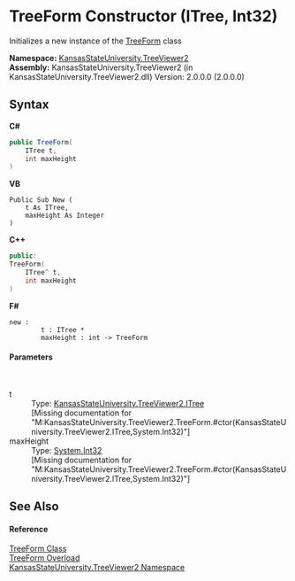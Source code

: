 # TreeForm Constructor (ITree, Int32)
 

Initializes a new instance of the <a href="e15ea583-4b1e-7a0b-ad9c-fc56983ca79b">TreeForm</a> class

**Namespace:**&nbsp;<a href="4feb08d4-45a9-d5a7-f8c5-964962c586e5">KansasStateUniversity.TreeViewer2</a><br />**Assembly:**&nbsp;KansasStateUniversity.TreeViewer2 (in KansasStateUniversity.TreeViewer2.dll) Version: 2.0.0.0 (2.0.0.0)

## Syntax

**C#**<br />
``` C#
public TreeForm(
	ITree t,
	int maxHeight
)
```

**VB**<br />
``` VB
Public Sub New ( 
	t As ITree,
	maxHeight As Integer
)
```

**C++**<br />
``` C++
public:
TreeForm(
	ITree^ t, 
	int maxHeight
)
```

**F#**<br />
``` F#
new : 
        t : ITree * 
        maxHeight : int -> TreeForm
```


#### Parameters
&nbsp;<dl><dt>t</dt><dd>Type: <a href="68d85729-02b8-db78-4416-945a0e45acfb">KansasStateUniversity.TreeViewer2.ITree</a><br />\[Missing <param name="t"/> documentation for "M:KansasStateUniversity.TreeViewer2.TreeForm.#ctor(KansasStateUniversity.TreeViewer2.ITree,System.Int32)"\]</dd><dt>maxHeight</dt><dd>Type: <a href="https://docs.microsoft.com/dotnet/api/system.int32" target="_blank" rel="noopener noreferrer">System.Int32</a><br />\[Missing <param name="maxHeight"/> documentation for "M:KansasStateUniversity.TreeViewer2.TreeForm.#ctor(KansasStateUniversity.TreeViewer2.ITree,System.Int32)"\]</dd></dl>

## See Also


#### Reference
<a href="e15ea583-4b1e-7a0b-ad9c-fc56983ca79b">TreeForm Class</a><br /><a href="0cc580b8-138d-2975-9f82-bd6506c68e90">TreeForm Overload</a><br /><a href="4feb08d4-45a9-d5a7-f8c5-964962c586e5">KansasStateUniversity.TreeViewer2 Namespace</a><br />